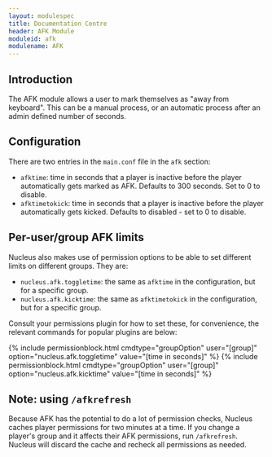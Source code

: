 ```yaml
---
layout: modulespec
title: Documentation Centre
header: AFK Module
moduleid: afk
modulename: AFK
---
```


## Introduction

The AFK module allows a user to mark themselves as "away from keyboard". This can be a manual process, or an automatic
process after an admin defined number of seconds.

## Configuration

There are two entries in the `main.conf` file in the `afk` section:

* `afktime`: time in seconds that a player is inactive before the player automatically gets marked as AFK. Defaults to 300 seconds. Set to 0 to disable.
* `afktimetokick`: time in seconds that a player is inactive before the player automatically gets kicked. Defaults to disabled - set to 0 to disable.

## Per-user/group AFK limits

Nucleus also makes use of permission options to be able to set different limits on different groups. They are:

* `nucleus.afk.toggletime`: the same as `afktime` in the configuration, but for a specific group.
* `nucleus.afk.kicktime`: the same as `afktimetokick` in the configuration, but for a specific group. 

Consult your permissions plugin for how to set these, for convenience, the relevant commands for popular plugins are below:

{% include permissionblock.html cmdtype="groupOption" user="[group]" option="nucleus.afk.toggletime" value="[time in seconds]" %}
{% include permissionblock.html cmdtype="groupOption" user="[group]" option="nucleus.afk.kicktime" value="[time in seconds]" %}

## Note: using `/afkrefresh`

Because AFK has the potential to do a lot of permission checks, Nucleus caches player permissions for two minutes at a time. If you change a player's group
and it affects their AFK permissions, run `/afkrefresh`. Nucleus will discard the cache and recheck all permissions as needed.